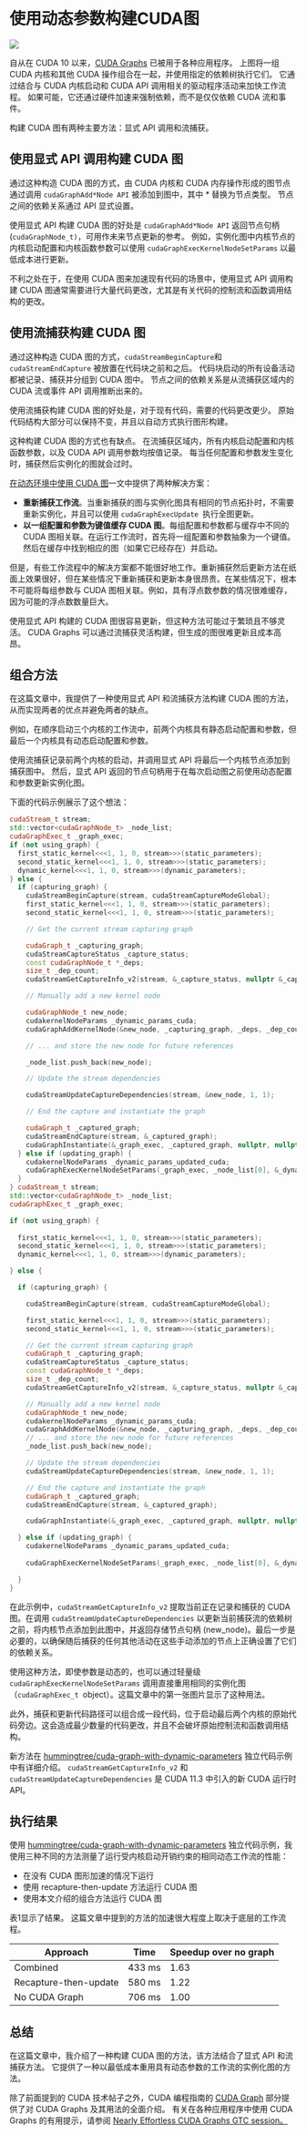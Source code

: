 # 使用动态参数构建CUDA图

![](cuda-graphs-dynamic-parameters-1.png)

自从在 CUDA 10 以来，[CUDA Graphs](https://developer.nvidia.com/blog/cuda-graphs/) 已被用于各种应用程序。 上图将一组 CUDA 内核和其他 CUDA 操作组合在一起，并使用指定的依赖树执行它们。 它通过结合与 CUDA 内核启动和 CUDA API 调用相关的驱动程序活动来加快工作流程。 如果可能，它还通过硬件加速来强制依赖，而不是仅仅依赖 CUDA 流和事件。

构建 CUDA 图有两种主要方法：显式 API 调用和流捕获。


## 使用显式 API 调用构建 CUDA 图

通过这种构造 CUDA 图的方式，由 CUDA 内核和 CUDA 内存操作形成的图节点通过调用 `cudaGraphAdd*Node API` 被添加到图中，其中 * 替换为节点类型。 节点之间的依赖关系通过 API 显式设置。

使用显式 API 构建 CUDA 图的好处是 `cudaGraphAdd*Node API` 返回节点句柄 (`cudaGraphNode_t)`，可用作未来节点更新的参考。 例如，实例化图中内核节点的内核启动配置和内核函数参数可以使用 `cudaGraphExecKernelNodeSetParams` 以最低成本进行更新。

不利之处在于，在使用 CUDA 图来加速现有代码的场景中，使用显式 API 调用构建 CUDA 图通常需要进行大量代码更改，尤其是有关代码的控制流和函数调用结构的更改。

## 使用流捕获构建 CUDA 图

通过这种构造 CUDA 图的方式，`cudaStreamBeginCapture`和 `cudaStreamEndCapture` 被放置在代码块之前和之后。 代码块启动的所有设备活动都被记录、捕获并分组到 CUDA 图中。 节点之间的依赖关系是从流捕获区域内的 CUDA 流或事件 API 调用推断出来的。

使用流捕获构建 CUDA 图的好处是，对于现有代码，需要的代码更改更少。 原始代码结构大部分可以保持不变，并且以自动方式执行图形构建。

这种构建 CUDA 图的方式也有缺点。 在流捕获区域内，所有内核启动配置和内核函数参数，以及 CUDA API 调用参数均按值记录。 每当任何配置和参数发生变化时，捕获然后实例化的图就会过时。

[在动态环境中使用 CUDA 图](https://developer.nvidia.com/blog/employing-cuda-graphs-in-a-dynamic-environment/)一文中提供了两种解决方案：

* **重新捕获工作流**。当重新捕获的图与实例化图具有相同的节点拓扑时，不需要重新实例化，并且可以使用 `cudaGraphExecUpdate `执行全图更新。
* **以一组配置和参数为键值缓存 CUDA 图**。每组配置和参数都与缓存中不同的 CUDA 图相关联。在运行工作流时，首先将一组配置和参数抽象为一个键值。然后在缓存中找到相应的图（如果它已经存在）并启动。

但是，有些工作流程中的解决方案都不能很好地工作。重新捕获然后更新方法在纸面上效果很好，但在某些情况下重新捕获和更新本身很昂贵。在某些情况下，根本不可能将每组参数与 CUDA 图相关联。例如，具有浮点数参数的情况很难缓存，因为可能的浮点数数量巨大。

使用显式 API 构建的 CUDA 图很容易更新，但这种方法可能过于繁琐且不够灵活。 CUDA Graphs 可以通过流捕获灵活构建，但生成的图很难更新且成本高昂。


## 组合方法
在这篇文章中，我提供了一种使用显式 API 和流捕获方法构建 CUDA 图的方法，从而实现两者的优点并避免两者的缺点。

例如，在顺序启动三个内核的工作流中，前两个内核具有静态启动配置和参数，但最后一个内核具有动态启动配置和参数。

使用流捕获记录前两个内核的启动，并调用显式 API 将最后一个内核节点添加到捕获图中。 然后，显式 API 返回的节点句柄用于在每次启动图之前使用动态配置和参数更新实例化图。

下面的代码示例展示了这个想法：

```c++
cudaStream_t stream; 
std::vector<cudaGraphNode_t> _node_list; 
cudaGraphExec_t _graph_exec; 
if (not using_graph) { 
  first_static_kernel<<<1, 1, 0, stream>>>(static_parameters); 
  second_static_kernel<<<1, 1, 0, stream>>>(static_parameters); 
  dynamic_kernel<<<1, 1, 0, stream>>>(dynamic_parameters); 
} else { 
  if (capturing_graph) { 
    cudaStreamBeginCapture(stream, cudaStreamCaptureModeGlobal); 
    first_static_kernel<<<1, 1, 0, stream>>>(static_parameters); 
    second_static_kernel<<<1, 1, 0, stream>>>(static_parameters); 

    // Get the current stream capturing graph 

    cudaGraph_t _capturing_graph; 
    cudaStreamCaptureStatus _capture_status; 
    const cudaGraphNode_t *_deps; 
    size_t _dep_count; 
    cudaStreamGetCaptureInfo_v2(stream, &_capture_status, nullptr &_capturing_graph, &_deps, &_dep_count);  

    // Manually add a new kernel node 

    cudaGraphNode_t new_node; 
    cudakernelNodeParams _dynamic_params_cuda; 
    cudaGraphAddKernelNode(&new_node, _capturing_graph, _deps, _dep_count, &_dynamic_params_cuda); 

    // ... and store the new node for future references 

    _node_list.push_back(new_node);  

    // Update the stream dependencies 

    cudaStreamUpdateCaptureDependencies(stream, &new_node, 1, 1); 

    // End the capture and instantiate the graph 

    cudaGraph_t _captured_graph; 
    cudaStreamEndCapture(stream, &_captured_graph);
    cudaGraphInstantiate(&_graph_exec, _captured_graph, nullptr, nullptr, 0); 
  } else if (updating_graph) { 
    cudakernelNodeParams _dynamic_params_updated_cuda; 
    cudaGraphExecKernelNodeSetParams(_graph_exec, _node_list[0], &_dynamic_params_updated_cuda); 
  } 
} cudaStream_t stream;
std::vector<cudaGraphNode_t> _node_list;
cudaGraphExec_t _graph_exec;

if (not using_graph) {
  
  first_static_kernel<<<1, 1, 0, stream>>>(static_parameters);
  second_static_kernel<<<1, 1, 0, stream>>>(static_parameters);
  dynamic_kernel<<<1, 1, 0, stream>>>(dynamic_parameters);

} else {

  if (capturing_graph) {

    cudaStreamBeginCapture(stream, cudaStreamCaptureModeGlobal);

    first_static_kernel<<<1, 1, 0, stream>>>(static_parameters);
    second_static_kernel<<<1, 1, 0, stream>>>(static_parameters);

    // Get the current stream capturing graph
    cudaGraph_t _capturing_graph;
    cudaStreamCaptureStatus _capture_status;
    const cudaGraphNode_t *_deps;
    size_t _dep_count;
    cudaStreamGetCaptureInfo_v2(stream, &_capture_status, nullptr &_capturing_graph, &_deps, &_dep_count);

    // Manually add a new kernel node
    cudaGraphNode_t new_node;
    cudakernelNodeParams _dynamic_params_cuda;
    cudaGraphAddKernelNode(&new_node, _capturing_graph, _deps, _dep_count, &_dynamic_params_cuda);
    // ... and store the new node for future references
    _node_list.push_back(new_node);

    // Update the stream dependencies
    cudaStreamUpdateCaptureDependencies(stream, &new_node, 1, 1); 

    // End the capture and instantiate the graph
    cudaGraph_t _captured_graph;
    cudaStreamEndCapture(stream, &_captured_graph);

    cudaGraphInstantiate(&_graph_exec, _captured_graph, nullptr, nullptr, 0);

  } else if (updating_graph) {
    cudakernelNodeParams _dynamic_params_updated_cuda;
  
    cudaGraphExecKernelNodeSetParams(_graph_exec, _node_list[0], &_dynamic_params_updated_cuda);

  }
}
```
在此示例中，`cudaStreamGetCaptureInfo_v2` 提取当前正在记录和捕获的 CUDA 图。在调用 `cudaStreamUpdateCaptureDependencies` 以更新当前捕获流的依赖树之前，将内核节点添加到此图中，并返回存储节点句柄 (new_node)。最后一步是必要的，以确保随后捕获的任何其他活动在这些手动添加的节点上正确设置了它们的依赖关系。

使用这种方法，即使参数是动态的，也可以通过轻量级 `cudaGraphExecKernelNodeSetParams` 调用直接重用相同的实例化图（`cudaGraphExec_t `object）。这篇文章中的第一张图片显示了这种用法。

此外，捕获和更新代码路径可以组合成一段代码，位于启动最后两个内核的原始代码旁边。这会造成最少数量的代码更改，并且不会破坏原始控制流和函数调用结构。

新方法在 [hummingtree/cuda-graph-with-dynamic-parameters](https://github.com/hummingtree/cuda-graph-with-dynamic-parameters) 独立代码示例中有详细介绍。 `cudaStreamGetCaptureInfo_v2` 和 `cudaStreamUpdateCaptureDependencies` 是 CUDA 11.3 中引入的新 CUDA 运行时 API。


## 执行结果
使用 [hummingtree/cuda-graph-with-dynamic-parameters](https://github.com/hummingtree/cuda-graph-with-dynamic-parameters) 独立代码示例，我使用三种不同的方法测量了运行受内核启动开销约束的相同动态工作流的性能：

* 在没有 CUDA 图形加速的情况下运行
* 使用 recapture-then-update 方法运行 CUDA 图
* 使用本文介绍的组合方法运行 CUDA 图

表1显示了结果。 这篇文章中提到的方法的加速很大程度上取决于底层的工作流程。

|Approach	|Time	|Speedup over no graph|
|----|----|----|
|Combined	|433 ms	|1.63|
|Recapture-then-update|	580 ms	|1.22|
|No CUDA Graph|	706 ms	|1.00|


## 总结
在这篇文章中，我介绍了一种构建 CUDA 图的方法，该方法结合了显式 API 和流捕获方法。 它提供了一种以最低成本重用具有动态参数的工作流的实例化图的方法。

除了前面提到的 CUDA 技术帖子之外，CUDA 编程指南的 [CUDA Graph](https://docs.nvidia.com/cuda/cuda-c-programming-guide/index.html#cuda-graphs) 部分提供了对 CUDA Graphs 及其用法的全面介绍。 有关在各种应用程序中使用 CUDA Graphs 的有用提示，请参阅 [Nearly Effortless CUDA Graphs GTC session。](https://www.nvidia.com/en-us/on-demand/session/gtcfall21-a31421/)





































